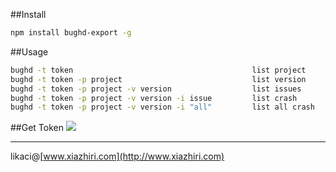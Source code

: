 ##Install
```bash
npm install bughd-export -g
```
##Usage
```bash
bughd -t token                                        list project
bughd -t token -p project                             list version
bughd -t token -p project -v version                  list issues
bughd -t token -p project -v version -i issue         list crash
bughd -t token -p project -v version -i "all"         list all crash
```

##Get Token
![](http://ww1.sinaimg.cn/large/c0f281e2jw1f0faiv8y2aj20r00jt420.jpg)


---
likaci@[www.xiazhiri.com](http://www.xiazhiri.com)